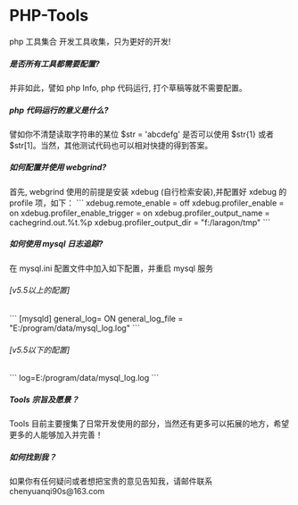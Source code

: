 # PHP-Tools
php 工具集合
开发工具收集，只为更好的开发!

<h5>是否所有工具都需要配置?</h5>
并非如此，譬如 php Info, php 代码运行, 打个草稿等就不需要配置。

<h5>php 代码运行的意义是什么?</h5>
譬如你不清楚读取字符串的某位 $str = 'abcdefg' 是否可以使用 $str{1} 或者 $str[1]。当然，其他测试代码也可以相对快捷的得到答案。

<h5>如何配置并使用 webgrind?</h5>
首先, webgrind 使用的前提是安装 xdebug (自行检索安装),并配置好 xdebug 的 profile 项，如下：
```
xdebug.remote_enable = off
xdebug.profiler_enable = on
xdebug.profiler_enable_trigger = on
xdebug.profiler_output_name = cachegrind.out.%t.%p
xdebug.profiler_output_dir = "f:/laragon/tmp"
```

<h5>如何使用 mysql 日志追踪?</h5>
在 mysql.ini 配置文件中加入如下配置，并重启 mysql 服务
<h6>[v5.5以上的配置]</h6>
```
[mysqld]
general_log= ON
general_log_file = "E:/program/data/mysql_log.log"
```

<h6>[v5.5以下的配置]</h6>
```
log=E:/program/data/mysql_log.log
```

<h5>Tools 宗旨及愿景？</h5>
Tools 目前主要搜集了日常开发使用的部分，当然还有更多可以拓展的地方，希望更多的人能够加入并完善！

<h5>如何找到我？</h5>
如果你有任何疑问或者想把宝贵的意见告知我，请邮件联系 chenyuanqi90s@163.com

